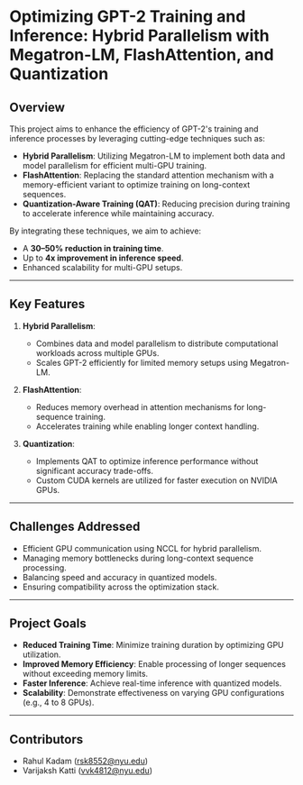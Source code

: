 # Optimizing GPT-2 Training and Inference: Hybrid Parallelism with Megatron-LM, FlashAttention, and Quantization

## **Overview**
This project aims to enhance the efficiency of GPT-2's training and inference processes by leveraging cutting-edge techniques such as:
- **Hybrid Parallelism**: Utilizing Megatron-LM to implement both data and model parallelism for efficient multi-GPU training.
- **FlashAttention**: Replacing the standard attention mechanism with a memory-efficient variant to optimize training on long-context sequences.
- **Quantization-Aware Training (QAT)**: Reducing precision during training to accelerate inference while maintaining accuracy.

By integrating these techniques, we aim to achieve:
- A **30–50% reduction in training time**.
- Up to **4x improvement in inference speed**.
- Enhanced scalability for multi-GPU setups.

---

## **Key Features**
1. **Hybrid Parallelism**:
   - Combines data and model parallelism to distribute computational workloads across multiple GPUs.
   - Scales GPT-2 efficiently for limited memory setups using Megatron-LM.

2. **FlashAttention**:
   - Reduces memory overhead in attention mechanisms for long-sequence training.
   - Accelerates training while enabling longer context handling.

3. **Quantization**:
   - Implements QAT to optimize inference performance without significant accuracy trade-offs.
   - Custom CUDA kernels are utilized for faster execution on NVIDIA GPUs.

---

## **Challenges Addressed**
- Efficient GPU communication using NCCL for hybrid parallelism.
- Managing memory bottlenecks during long-context sequence processing.
- Balancing speed and accuracy in quantized models.
- Ensuring compatibility across the optimization stack.

---

## **Project Goals**
- **Reduced Training Time**: Minimize training duration by optimizing GPU utilization.
- **Improved Memory Efficiency**: Enable processing of longer sequences without exceeding memory limits.
- **Faster Inference**: Achieve real-time inference with quantized models.
- **Scalability**: Demonstrate effectiveness on varying GPU configurations (e.g., 4 to 8 GPUs).

---

## Contributors
- Rahul Kadam ([rsk8552@nyu.edu](mailto:rsk8552@nyu.edu))
- Varijaksh Katti ([vvk4812@nyu.edu](mailto:vvk4812@nyu.edu))
